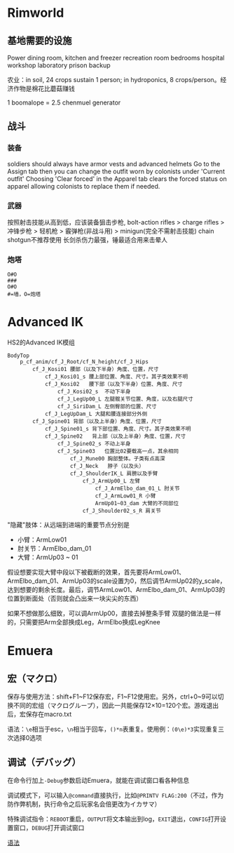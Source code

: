 # Rimworld

## 基地需要的设施

Power
dining room, kitchen and freezer
recreation room
bedrooms
hospital
workshop
laboratory
prison
backup

农业：in soil, 24 crops sustain 1 person; in hydroponics, 8 crops/person。经济作物是棉花比蘑菇赚钱

1 boomalope = 2.5 chenmuel generator

## 战斗

### 装备

soldiers should always have armor vests and advanced helmets
Go to the Assign tab then you can change the outfit worn by colonists under 'Current outfit'
Choosing 'Clear forced' in the Apparel tab clears the forced status on apparel allowing colonists to replace them if needed. 

### 武器

按照射击技能从高到低，应该装备狙击步枪, bolt-action rifles > charge rifles > 冲锋步枪 > 轻机枪 > 霰弹枪(非战斗用) > minigun(完全不需射击技能)
chain shotgun不推荐使用
长剑杀伤力最强，锤最适合用来击晕人

### 炮塔

```
O#O
###
O#O
#=墙，O=炮塔
```

# Advanced IK

HS2的Advanced IK模组

```
BodyTop
    p_cf_anim/cf_J_Root/cf_N_height/cf_J_Hips
        cf_J_Kosi01 腰部（以及下半身）角度、位置，尺寸
            cf_J_Kosi01_s 腰上部位置、角度、尺寸。其子类效果不明
            cf_J_Kosi02   腰下部（以及下半身）位置、角度、尺寸
                cf_J_Kosi02_s  不动下半身
                cf_J_LegUp00_L 左腿髋关节位置、角度，以及右腿尺寸
                cf_J_SiriDam_L 左侧臀部的位置、尺寸
            cf_J_LegUpDam_L 大腿和腰连接部分外侧
        cf_J_Spine01 背部（以及上半身）角度、位置，尺寸
            cf_J_Spine01_s 背下部位置、角度、尺寸。其子类效果不明
            cf_J_Spine02   背上部（以及上半身）角度、位置，尺寸
                cf_J_Spine02_s 不动上半身
                cf_J_Spine03   位置比02要载高一点，其余相同
                    cf_J_Mune00 胸部整体。子类有点高深
                    cf_J_Neck   脖子（以及头）
                    cf_J_ShoulderIK_L 肩膀以及手臂
                        cf_J_ArmUp00_L 左臂
                            cf_J_ArmElbo_dam_01_L 肘关节
                            cf_J_ArmLow01_R 小臂
                            ArmUp01~03_dam 大臂的不同部位
                        cf_J_Shoulder02_s_R 肩关节
```

"隐藏"肢体：从远端到进端的重要节点分别是

- 小臂：ArmLow01
- 肘关节：ArmElbo_dam_01
- 大臂：ArmUp03 ~ 01

假设想要实现大臂中段以下被截断的效果，首先要将ArmLow01、ArmElbo_dam_01、ArmUp03的scale设置为0，然后调节ArmUp02的y_scale，达到想要的剩余长度。最后，调节ArmLow01、ArmElbo_dam_01、ArmUp03的位置到断面处（否则就会凸出来一块尖尖的东西）

如果不想做那么细致，可以调ArmUp00，直接去掉整条手臂
双腿的做法是一样的，只需要把Arm全部换成Leg，ArmElbo换成LegKnee

# Emuera

## 宏（マクロ）

保存与使用方法：shift+F1~F12保存宏，F1~F12使用宏。另外，ctrl+0~9可以切换不同的宏组（マクログループ），因此一共能保存12×10=120个宏。游戏退出后，宏保存在macro.txt

语法：`\e`相当于esc，`\n`相当于回车，`()*n`表重复。使用例：`(0\e)*3`实现重复三次选择0选项

## 调试（デバッグ）

在命令行加上`-Debug`参数启动Emuera，就能在调试窗口看各种信息

调试模式下，可以输入`@command`直接执行，比如`@PRINTV FLAG:200`（不过，作为防作弊机制，执行命令之后玩家名会倍更改为イカサマ）

特殊调试指令：`REBOOT`重启，`OUTPUT`将文本输出到log，`EXIT`退出，`CONFIG`打开设置窗口，`DEBUG`打开调试窗口

[语法](https://ja.osdn.net/projects/emuera/wiki/FrontPage)